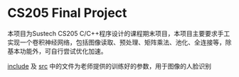 # CS205 Final Project

本项目为Sustech CS205 C/C++程序设计的课程期末项目，本项目主要要求手工实现一个卷积神经网络，包括图像读取、预处理、矩阵乘法、池化、全连接等，除基本功能外，可自行尝试优化加速。

[include](https://github.com/WubbaLu-bba/CS205_Final_Project/tree/master/include) 及 [src](https://github.com/WubbaLu-bba/CS205_Final_Project/tree/master/src) 中的文件为老师提供的训练好的参数，用于图像的人脸识别

